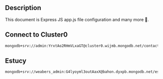 
## Description

This document is Express JS app.js file configuration and many more 🥰.

## Connect to Cluster0

```bash
mongodb+srv://admin:YrxtAo2RHmVLxaGT@cluster0.wijmb.mongodb.net/contactsDB?retryWrites=true&w=majority
```
## Estucy 
```bash
mongodb+srv://weabers_admin:G4lyoyml3outAaxX@bahon.dyxpb.mongodb.net/estucy?authSource=admin&replicaSet=Bahon-shard-0&w=majority&readPreference=primary&appname=MongoDB%20Compass&retryWrites=true&ssl=true
```


